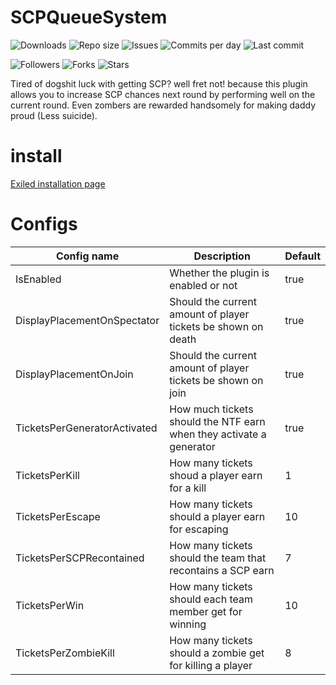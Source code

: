 # SCPQueueSystem
![Downloads](https://img.shields.io/github/downloads/Exilon24/SCPQueueSystem/total) 
![Repo size](https://img.shields.io/github/languages/code-size/Exilon24/SCPQueueSystem) 
![Issues](https://img.shields.io/github/issues/Exilon24/SCPQueueSystem)
![Commits per day](https://img.shields.io/github/commit-activity/m/Exilon24/SCPQueueSystem)
![Last commit](https://img.shields.io/github/last-commit/Exilon24/SCPQueueSystem)

![Followers](https://img.shields.io/github/followers/Exilon24?style=social)
![Forks](https://img.shields.io/github/forks/Exilon24/ShyGuyIsPISSED?style=social)
![Stars](https://img.shields.io/github/stars/Exilon24/ShyGuyIsPISSED?style=social)

Tired of dogshit luck with getting SCP? well fret not! because this plugin allows you to increase SCP chances next round by performing well on the current round. Even zombers are rewarded handsomely for making daddy proud (Less suicide).

# install
[Exiled installation page](https://github.com/Exiled-Team/EXILED#installation)

# Configs
| Config name | Description | Default |
|-------------|-------------|---------|
| IsEnabled | Whether the plugin is enabled or not | true |
| DisplayPlacementOnSpectator | Should the current amount of player tickets be shown on death | true |
| DisplayPlacementOnJoin | Should the current amount of player tickets be shown on join | true |
| TicketsPerGeneratorActivated | How much tickets should the NTF earn when they activate a generator | true |
| TicketsPerKill | How many tickets shoud a player earn for a kill | 1 |
| TicketsPerEscape | How many tickets should a player earn for escaping | 10 |
| TicketsPerSCPRecontained | How many tickets should the team that recontains a SCP earn | 7 |
| TicketsPerWin | How many tickets should each team member get for winning | 10 |
| TicketsPerZombieKill | How many tickets should a zombie get for killing a player | 8 |

